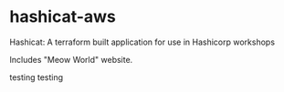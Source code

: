 # hashicat-aws
Hashicat: A terraform built application for use in Hashicorp workshops

Includes "Meow World" website.

testing testing